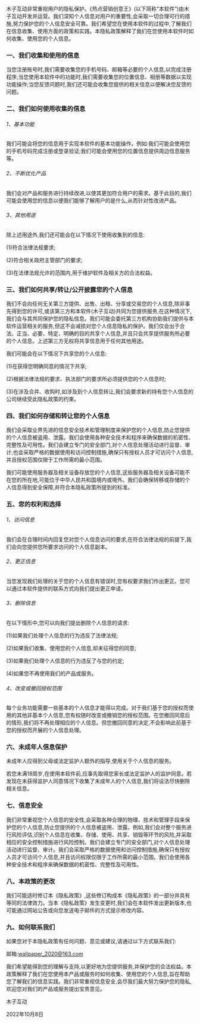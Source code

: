 木子互动非常重视用户的隐私保护。《热点营销创意王》(以下简称“本软件”)由木子互动开发并运营。我们深知个人信息对用户的重要性,会采取一切合理可行的措施,努力保护您的个人信息安全可靠。我们希望您在使用本软件的过程中,了解我们在信息收集、使用方面的政策和实践。本隐私政策解释了我们在您使用本软件时如何收集、使用您的个人信息。

### 一、我们收集和使用的信息

当您注册账号时,我们需要收集您的手机号码、邮箱等必要的个人信息,以完成注册程序;当您使用本软件中的功能时,我们需要收集您的位置信息、相册等数据以实现功能操作;当您反馈问题时,我们还可能会收集您提供的相关信息以便解决您反馈的问题。

### 二、我们如何使用收集的信息

###### 1、基本功能

我们可能会将您的信息用于实现本软件的基本功能操作。例如:我们可能会使用您的手机号码完成注册或登录验证;我们可能会使用您的位置信息提供周边信息服务等。

###### 2、不断优化产品

我们会对产品和服务进行持续改进,以使其更加符合用户的需求。基于此目的,我们可能会使用您的信息以便我们能够了解用户的是什么,从而针对性改进产品。

###### 3、其他用途

除上述用途外,我们还可能会在以下情况下使用收集到的信息:

(1)符合法律法规要求;

(2)符合相关政府主管部门的要求;

(3)在法律法规允许的范围内,用于维护软件及相关方的合法权益。

### 三、我们如何共享/转让/公开披露您的个人信息

我们不会向任何无关第三方提供、出售、出租、分享或交易您的个人信息,除非事先得到您的许可,或该第三方和本软件(木子互动)共同为您提供服务,在这种情况下,我们会与其共同保护您的隐私信息。我们可能会委托第三方机构协助我们提供与本软件运营相关的服务,但这不会减损对您个人信息隐私的保护。我们仅会出于合法、正当、必要、特定、明确的目的共享个人信息,并且只会共享提供服务所必要的个人信息。上述第三方无权将共享信息用于任何其他用途。

我们可能会在以下情况下共享您的个人信息:

(1)在获得您明确同意的情况下共享;

(2)根据法律法规的要求、执法部门的要求所必须提供您的个人信息时;

(3)在涉及合并、收购时,如涉及到个人信息转让,我们会要求新的持有您个人信息的公司继续受此隐私政策的约束。

### 四、我们如何存储和转让您的个人信息

我们会采取业界先进的信息安全技术和管理制度来保护您的个人信息,防止您提供的个人信息被盗用、泄露。我们会使用各种安全技术和程序来确保数据的机密性、完整性及可用性。我们会建立专门的安全部门,对个人信息处理活动进行监督、审计,也会采取严格的数据使用和访问控制措施,确保只有授权人员才可访问个人信息,并且授权范围仅限于工作所需的最小范围。

我们可能使用服务器及相关设备存放您的个人信息,这些服务器及相关设备可能不在您的所在地,可能位于中华人民共和国境内或境外。我们会确保转移或存储的个人信息得到安全保障,并符合本隐私政策所提到的标准。

### 五、您的权利和选择

###### 1、访问信息

我们会在合理时间内回复您对您个人信息访问的要求,在符合法律法规的前提下,我们会向您提供您所要求访问的个人信息副本。

###### 2、更正信息

当您发现我们处理的关于您的个人信息有错误时,您有权要求我们作出更正。您可以通过本软件提供的联系方式向我们提出更正申请。

###### 3、删除信息

在以下情形中,您可以向我们提出删除个人信息的请求:

(1)如果我们处理个人信息的行为违反了法律法规;

(2)如果我们收集、使用您的个人信息,却未征得您的同意;

(3)如果我们处理个人信息的行为违反了与您的约定;

(4)如果您不再使用我们的产品或服务。

###### 4、改变或撤回授权范围

每个业务功能需要一些基本的个人信息才能得以完成。对于我们基于您的授权而使用的其他非基本个人信息,您有权随时改变或撤销您的授权范围。在您撤回同意后的情形,我们将不再处理相应的个人信息。但您撤回同意的决定,不会影响此前基于您的授权而开展的个人信息处理。

### 六、未成年人信息保护

未成年人应得到父母或法定监护人额外的指导,使用关于个人信息的服务。

若您未满18周岁,在使用本软件前,应事先取得您家长或法定监护人的监护同意。若发现在未获得监护人同意情况下收集了未成年人的个人信息,我们将设法尽快删除相关信息。

### 七、信息安全

我们非常重视您个人信息的安全性,会采取各种合理的物理、技术和管理手段来保护您的个人信息,防止您提供的个人信息被盗用、泄露。例如,我们会对整个服务进行风险评估,识别个人信息在收集、存储、使用、共享、销毁等环节的风险,并采取相应的安全控制措施进行风险控制。我们会建立专门的安全部门,对个人信息处理活动进行监督、审计。我们会采取严格的数据使用和访问控制措施,确保只有授权人员才可访问个人信息,并且访问权限仅限于工作所需的最小范围。我们会使用各种安全技术和程序来确保数据的机密性、完整性及可用性。

### 八、本政策的更改

我们可能适时修订本《隐私政策》,这些修订构成本《隐私政策》的一部分并具有等同的法律效力。当本《隐私政策》发生变更时,我们会在本软件发出更新版本,也可能通过网站公告或向您发送电子邮件的方式提示修改内容。

### 九、如何联系我们

如果您对于本隐私政策有任何问题、意见或建议,请通过以下方式联系我们:

邮箱:wallpaper_2020@163.com

我们希望能得到您的理解与支持,以更好地为您提供服务,并保护您的合法权益。本政策解释了我们在您使用本产品或服务时如何收集、使用您的个人信息,旨在帮助您了解我们的信息实践。我们非常重视信息安全,会尽我们最大努力保护您的隐私,欢迎您对我们的产品或服务提出宝贵意见。

木子互动

2022年10月8日

